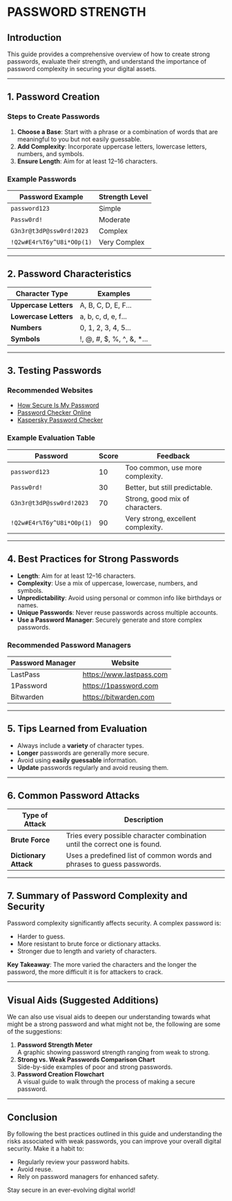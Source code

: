 # PASSWORD STRENGTH

## Introduction
This guide provides a comprehensive overview of how to create strong passwords, evaluate their strength, and understand the importance of password complexity in securing your digital assets.

---

## 1. Password Creation

### Steps to Create Passwords
1. **Choose a Base**: Start with a phrase or a combination of words that are meaningful to you but not easily guessable.
2. **Add Complexity**: Incorporate uppercase letters, lowercase letters, numbers, and symbols.
3. **Ensure Length**: Aim for at least 12–16 characters.

### Example Passwords

| Password Example                | Strength Level     |
|--------------------------------|--------------------|
| `password123`                  | Simple             |
| `Passw0rd!`                    | Moderate           |
| `G3n3r@t3dP@ssw0rd!2023`       | Complex            |
| `!Q2w#E4r%T6y^U8i*O0p(1)`      | Very Complex       |

---

## 2. Password Characteristics

| Character Type    | Examples                 |
|-------------------|--------------------------|
| **Uppercase Letters** | A, B, C, D, E, F...        |
| **Lowercase Letters** | a, b, c, d, e, f...        |
| **Numbers**           | 0, 1, 2, 3, 4, 5...        |
| **Symbols**           | !, @, #, $, %, ^, &, *...  |

---

## 3. Testing Passwords

### Recommended Websites
- [How Secure Is My Password](https://howsecureismypassword.net/)
- [Password Checker Online](https://password-checker.online-domain-tools.com/)
- [Kaspersky Password Checker](https://password.kaspersky.com/)

### Example Evaluation Table

| Password                     | Score | Feedback                          |
|-----------------------------|-------|-----------------------------------|
| `password123`               | 10    | Too common, use more complexity. |
| `Passw0rd!`                 | 30    | Better, but still predictable.   |
| `G3n3r@t3dP@ssw0rd!2023`    | 70    | Strong, good mix of characters.  |
| `!Q2w#E4r%T6y^U8i*O0p(1)`   | 90    | Very strong, excellent complexity.|

---

## 4. Best Practices for Strong Passwords

- **Length**: Aim for at least 12–16 characters.
- **Complexity**: Use a mix of uppercase, lowercase, numbers, and symbols.
- **Unpredictability**: Avoid using personal or common info like birthdays or names.
- **Unique Passwords**: Never reuse passwords across multiple accounts.
- **Use a Password Manager**: Securely generate and store complex passwords.

### Recommended Password Managers

| Password Manager | Website                         |
|------------------|---------------------------------|
| LastPass         | https://www.lastpass.com        |
| 1Password        | https://1password.com           |
| Bitwarden        | https://bitwarden.com           |

---

## 5. Tips Learned from Evaluation

- Always include a **variety** of character types.
- **Longer** passwords are generally more secure.
- Avoid using **easily guessable** information.
- **Update** passwords regularly and avoid reusing them.

---

## 6. Common Password Attacks

| Type of Attack     | Description                                                                 |
|--------------------|-----------------------------------------------------------------------------|
| **Brute Force**     | Tries every possible character combination until the correct one is found.  |
| **Dictionary Attack** | Uses a predefined list of common words and phrases to guess passwords.     |

---

## 7. Summary of Password Complexity and Security

Password complexity significantly affects security. A complex password is:

- Harder to guess.
- More resistant to brute force or dictionary attacks.
- Stronger due to length and variety of characters.

**Key Takeaway**: The more varied the characters and the longer the password, the more difficult it is for attackers to crack.

---

## Visual Aids (Suggested Additions)

We can also use visual aids to deepen our understanding towards what might be a strong password and what might not be, the following are some of the suggestions:

1. **Password Strength Meter**  
   A graphic showing password strength ranging from weak to strong.
2. **Strong vs. Weak Passwords Comparison Chart**  
   Side-by-side examples of poor and strong passwords.
3. **Password Creation Flowchart**  
   A visual guide to walk through the process of making a secure password.

---

## Conclusion

By following the best practices outlined in this guide and understanding the risks associated with weak passwords, you can improve your overall digital security. Make it a habit to:

- Regularly review your password habits.
- Avoid reuse.
- Rely on password managers for enhanced safety.

Stay secure in an ever-evolving digital world!
